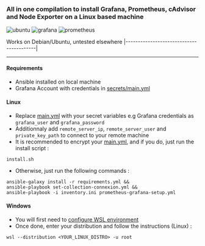 ### All in one compilation to install Grafana, Prometheus, cAdvisor and Node Exporter on a Linux based machine

![ubuntu](https://img.shields.io/badge/ubuntu-v22.04.4-E95420?logo=ubuntu)
![grafana](https://img.shields.io/badge/grafana-v22.04.4-F46800?logo=grafana)
![prometheus](https://img.shields.io/badge/prometheus-v22.04.4-E6522C?logo=prometheus)

 Works on Debian/Ubuntu, untested elsewhere
|-----------------------------------------|
***
#### Requirements

- Ansible installed on local machine
- Grafana Account with credentials in [secrets/main.yml](secrets/main.yml)

#### Linux

- Replace [main.yml](secrets/main.yml) with your secret variables e.g Grafana credentials as <code>grafana_user</code> and <code>grafana_password </code>
- Additionnaly add <code>remote_server_ip</code>, <code>remote_server_user</code> and <code>private_key_path</code> to connect to your remote machine
- It is recommended to encrypt your [main.yml](secrets/main.yml), and if you do, just run the install script :
```
install.sh
```

- Otherwise, just run the following commands :
```
ansible-galaxy install -r requirements.yml &&
ansible-playbook set-collection-connexion.yml &&
ansible-playbook -i inventory.ini prometheus-grafana-setup.yml
```

#### Windows

- You will first need to [configure WSL environment](https://learn.microsoft.com/fr-fr/windows/wsl/setup/environment)
- Once done, enter your distribution and follow the instructions (Linux) :

```
wsl --distribution <YOUR_LINUX_DISTRO> -u root
```


